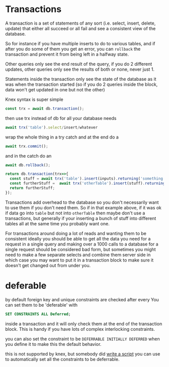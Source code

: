 # Transactions

A transaction is a set of statements of any sort (i.e. select, insert, delete, update) that either all succeed or all fail and see a consistent view of the database.

So for instance if you have multiple inserts to do to various tables, and if after you do some of them you get an error, you can `rollback` the transaction and prevent it from being left in a halfway state.

Other queries only see the end result of the query, if you do 2 different updates, other queries only see the results of both or none, never just 1.

Statements inside the transaction only see the state of the database as it was when the transaction started (so if you do 2 queries inside the block, data won't get updated in one but not the other)

Knex syntax is super simple

```js
const trx = await db.transaction();
```
then use trx instead of db for all your database needs

```js
await trx('table').select/insert/whatever
```

wrap the whole thing in a try catch and at the end do a

```js
await trx.commit();
```

and in the catch do an

```js
await db.rollback();
```

```js
return db.transaction(trx=>{
  const stuff = await trx('table').insert(inputs).returning('something');
  const furtherStuff =  await trx('otherTable').insert(stuff).returning('something');
  return furtherStuff;
});
```

Transactions add overhead to the database so you don't necessarily want to use them if you don't need them. So if in that example above, if it was ok if data go into `table` but not into `otherTable` then maybe don't use a transactions, but generally if your inserting a bunch of stuff into different tables all at the same time you probably want one.

For transactions around doing a lot of reads and wanting them to be consistent ideally you should be able to get all the data you need for a request in a single query and making over a 1000 calls to a database for a single request should be considered bad form, but sometimes you might need to make a few separate selects and combine them server side in which case you may want to put it in a transaction block to make sure it doesn't get changed out from under you.

# deferable

by default foreign key and unique constraints are checked after every
You can set them to be 'deferable' with

```sql
SET CONSTRAINTS ALL Deferred;
```

inside a transaction and it will only check them at the end of the transaction block. This is handy if you have lots of complex interlocking constraints.

you can also set the constraint to be `DEFERRABLE INITIALLY DEFERRED` when you define it to make this the default behavior.

this is not supported by knex, but somebody did [write a script](https://gist.github.com/scf4/03780af508218200a590959d8258f61c) you can use to automatically set all the constraints to be deferrable.
